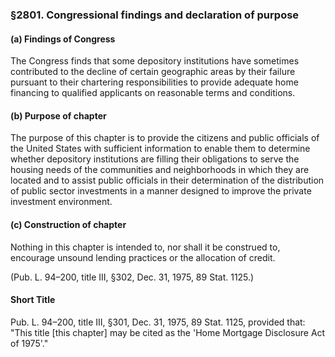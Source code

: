 ### §2801. Congressional findings and declaration of purpose ###

#### (a) Findings of Congress ####

The Congress finds that some depository institutions have sometimes contributed to the decline of certain geographic areas by their failure pursuant to their chartering responsibilities to provide adequate home financing to qualified applicants on reasonable terms and conditions.

#### (b) Purpose of chapter ####

The purpose of this chapter is to provide the citizens and public officials of the United States with sufficient information to enable them to determine whether depository institutions are filling their obligations to serve the housing needs of the communities and neighborhoods in which they are located and to assist public officials in their determination of the distribution of public sector investments in a manner designed to improve the private investment environment.

#### (c) Construction of chapter ####

Nothing in this chapter is intended to, nor shall it be construed to, encourage unsound lending practices or the allocation of credit.

(Pub. L. 94–200, title III, §302, Dec. 31, 1975, 89 Stat. 1125.)

#### Short Title ####

Pub. L. 94–200, title III, §301, Dec. 31, 1975, 89 Stat. 1125, provided that: "This title [this chapter] may be cited as the 'Home Mortgage Disclosure Act of 1975'."